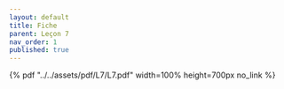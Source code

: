 ```yaml
---
layout: default
title: Fiche
parent: Leçon 7
nav_order: 1
published: true
---
```


{% pdf "../../assets/pdf/L7/L7.pdf" width=100% height=700px no_link %}